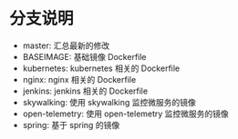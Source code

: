 # 分支说明
- master: 汇总最新的修改
- BASEIMAGE: 基础镜像 Dockerfile
- kubernetes: kubernetes 相关的 Dockerfile
- nginx: nginx 相关的 Dockerfile
- jenkins: jenkins 相关的 Dockerfile
- skywalking: 使用 skywalking 监控微服务的镜像
- open-telemetry: 使用 open-telemetry 监控微服务的镜像
- spring: 基于 spring 的镜像